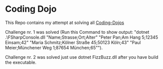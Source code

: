 # Coding Dojo

This Repo contains my attempt at solving all [Coding-Dojos](http://ccd-school.de/coding-dojo/)

Challenge nr. 1 was solved (Run this Command to show output: "dotnet .\FSharpConsole.dll "Name;Strasse;Ort;Alter" "Peter Pan;Am Hang 5;12345 Einsam;42" "Maria Schmitz;Kölner Straße 45;50123 Köln;43" "Paul Meier;Münchener Weg 1;87654 München;65"").

Challenge nr. 2 was solved just use dotnet FizzBuzz.dll after you have build the executable.
